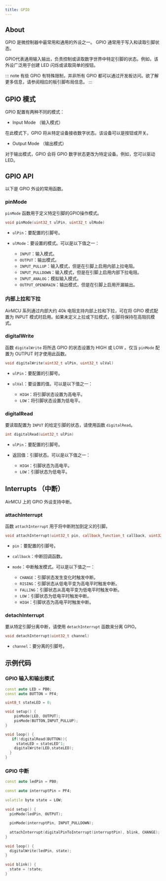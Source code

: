 ```yaml
---
title: GPIO
---
```


## About

GPIO 是微控制器中最常用和通用的外设之一。 GPIO 通常用于写入和读取引脚状态。

GPIO代表通用输入输出，负责控制或读取数字世界中特定引脚的状态。例如，该外设广泛用于创建 LED 闪烁或读取简单的按钮。

::: note
有些 GPIO 有特殊限制，并非所有 GPIO 都可以通过开发板访问。欲了解更多信息，请参阅相应的板引脚布局信息。
:::

## GPIO 模式

GPIO 配置有两种不同的模式：

- Input Mode （输入模式）

在此模式下，GPIO 将从特定设备接收数字状态。该设备可以是按钮或开关。

- Output Mode （输出模式）

对于输出模式，GPIO 会将 GPIO 数字状态更改为特定设备。例如，您可以驱动 LED。

## GPIO API

以下是 GPIO 外设的常用函数。

### pinMode

`pinMode` 函数用于定义特定引脚的GPIO操作模式。

```cpp
void pinMode(uint32_t ulPin, uint32_t ulMode)
```

- `ulPin`：要配置的引脚号。
- `ulMode`：要设置的模式。可以是以下值之一：

  - `INPUT`：输入模式。
  - `OUTPUT`：输出模式。
  - `INPUT_PULLUP`：输入模式，但是在引脚上启用内部上拉电阻。
  - `INPUT_PULLDOWN`：输入模式，但是在引脚上启用内部下拉电阻。
  - `INPUT_ANALOG`：模拟输入模式。
  - `OUTPUT_OPENDRAIN`：输出模式，但是在引脚上启用开漏输出。

### 内部上拉和下拉

AirMCU 系列通过内部大约 40k 电阻支持内部上拉和下拉，可在将 GPIO 模式配置为 INPUT 模式时启用。如果未定义上拉或下拉模式，引脚将保持在高阻抗模式。

### digitalWrite

函数 `digitalWrite` 将所选 GPIO 的状态设置为 HIGH 或 LOW 。仅当 `pinMode` 配置为 OUTPUT 时才使用此函数。

```cpp
void digitalWrite(uint32_t ulPin, uint32_t ulVal)
```

- `ulPin`：要配置的引脚号。
- `ulVal`：要设置的值。可以是以下值之一：

  - `HIGH`：将引脚状态设置为高电平。
  - `LOW`：将引脚状态设置为低电平。

### digitalRead

要读取配置为 `INPUT` 的给定引脚的状态，请使用函数 `digitalRead`。

```cpp
int digitalRead(uint32_t ulPin)
```

- `ulPin`：要配置的引脚号。
- 返回值：引脚状态。可以是以下值之一：

  - `HIGH`：引脚状态为高电平。
  - `LOW`：引脚状态为低电平。

## Interrupts （中断）

AirMCU 上的 GPIO 外设支持中断。

### attachInterrupt

函数 `attachInterrupt` 用于将中断附加到定义的引脚。

```cpp
void attachInterrupt(uint32_t pin, callback_function_t callback, uint32_t mode)
```

- `pin`：要配置的引脚号。
- `callback`：中断回调函数。
- `mode`：中断触发模式。可以是以下值之一：

  - `CHANGE`：引脚状态发生变化时触发中断。
  - `RISING`：引脚状态从低电平变为高电平时触发中断。
  - `FALLING`：引脚状态从高电平变为低电平时触发中断。
  - `LOW`：引脚状态为低电平时触发中断。
  - `HIGH`：引脚状态为高电平时触发中断。

### detachInterrupt

要从特定引脚分离中断，请使用 `detachInterrupt` 函数来分离 GPIO。

```cpp
void detachInterrupt(uint32_t channel)
```

- `channel`：要分离的引脚号。

## 示例代码

### GPIO 输入和输出模式

```cpp
const auto LED = PB0;
const auto BUTTON = PF4;

uint8_t stateLED = 0;

void setup() {
    pinMode(LED, OUTPUT);
    pinMode(BUTTON,INPUT_PULLUP);
}

void loop() {
   if(!digitalRead(BUTTON)){
     stateLED = stateLED^1;
    digitalWrite(LED,stateLED);
  }
}
```

### GPIO 中断

```cpp
const auto ledPin = PB0;
 
const auto interruptPin = PF4;  
 
volatile byte state = LOW;
 
void setup() {
  pinMode(ledPin, OUTPUT);
 
  pinMode(interruptPin, INPUT_PULLDOWN); 
 
  attachInterrupt(digitalPinToInterrupt(interruptPin), blink, CHANGE);
}
 
void loop() {
  digitalWrite(ledPin, state);
}
 
void blink() {
  state = !state;
}
```

